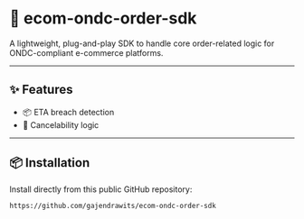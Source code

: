 # 🛒 ecom-ondc-order-sdk

A lightweight, plug-and-play SDK to handle core order-related logic for ONDC-compliant e-commerce platforms.

---

## ✨ Features

- 📦 ETA breach detection
- 🔁 Cancelability logic

---

## 📦 Installation

Install directly from this public GitHub repository:

```bash
https://github.com/gajendrawits/ecom-ondc-order-sdk
```
